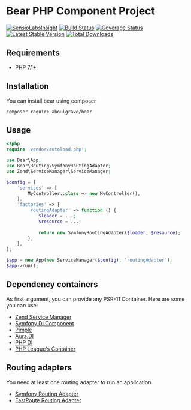 # Bear PHP Component Project
[![SensioLabsInsight](https://insight.sensiolabs.com/projects/4a5737d0-e7d7-489b-a0a6-cece6cffc6fa/mini.png)](https://insight.sensiolabs.com/projects/4a5737d0-e7d7-489b-a0a6-cece6cffc6fa)
[![Build Status](https://travis-ci.org/ahoulgrave/bear.svg?branch=master)](https://travis-ci.org/ahoulgrave/bear)
[![Coverage Status](https://coveralls.io/repos/github/ahoulgrave/bear/badge.svg?branch=master)](https://coveralls.io/github/ahoulgrave/bear?branch=master)
[![Latest Stable Version](https://poser.pugx.org/ahoulgrave/bear/v/stable)](https://packagist.org/packages/ahoulgrave/bear)
[![Total Downloads](https://poser.pugx.org/ahoulgrave/bear/downloads)](https://packagist.org/packages/ahoulgrave/bear)

## Requirements
- PHP 7.1+

## Installation
You can install bear using composer
```
composer require ahoulgrave/bear
```

## Usage
```php
<?php
require 'vendor/autoload.php';

use Bear\App;
use Bear\Routing\SymfonyRoutingAdapter;
use Zend\ServiceManager\ServiceManager;

$config = [
    'services' => [
        MyController::class => new MyController(),
    ],
    'factories' => [
        'routingAdapter' => function () {
            $loader = ...;
            $resource = ...;
            
            return new SymfonyRoutingAdapter($loader, $resource);
        },
    ],
];

$app = new App(new ServiceManager($config), 'routingAdapter');
$app->run();
```

## Dependency containers
As first argument, you can provide any PSR-11 Container. Here are some you can use:
- [Zend Service Manager](https://docs.zendframework.com/zend-servicemanager/)
- [Symfony DI Component](http://symfony.com/doc/current/components/dependency_injection.html)
- [Pimple](https://pimple.symfony.com/)
- [Aura.DI](https://github.com/auraphp/Aura.Di)
- [PHP DI](http://php-di.org/)
- [PHP League's Container](http://container.thephpleague.com/)

## Routing adapters
You need at least one routing adapter to run an application
- [Symfony Routing Adapter](https://github.com/ahoulgrave/bear-routing-symfony)
- [FastRoute Routing Adapter](https://github.com/ahoulgrave/bear-routing-fastroute)
